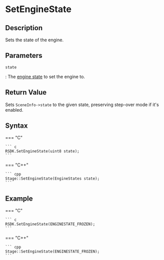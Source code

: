 # SetEngineState

## Description
Sets the state of the engine.

## Parameters
`state`

:   The [engine state](TODO) to set the engine to.

## Return Value
Sets `SceneInfo->state` to the given state, preserving step-over mode if it's enabled.

## Syntax
=== "C"

	``` c
	RSDK.SetEngineState(uint8 state);
	```

=== "C++"

	``` cpp
	Stage::SetEngineState(EngineStates state);
	```

## Example
=== "C"

	``` c
	RSDK.SetEngineState(ENGINESTATE_FROZEN);
	```

=== "C++"

	``` cpp
	Stage::SetEngineState(ENGINESTATE_FROZEN);
	```
